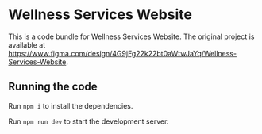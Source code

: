 
  # Wellness Services Website

  This is a code bundle for Wellness Services Website. The original project is available at https://www.figma.com/design/4G9jFg22k22bt0aWtwJaYq/Wellness-Services-Website.

  ## Running the code

  Run `npm i` to install the dependencies.

  Run `npm run dev` to start the development server.
  